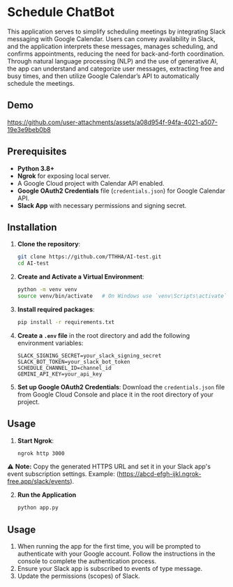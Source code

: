 # Schedule ChatBot

This application serves to simplify scheduling meetings by integrating Slack messaging with Google Calendar. Users can convey availability in Slack, and the application interprets these messages, manages scheduling, and confirms appointments, reducing the need for back-and-forth coordination. Through natural language processing (NLP) and the use of generative AI, the app can understand and categorize user messages, extracting free and busy times, and then utilize Google Calendar’s API to automatically schedule the meetings.

## Demo 

https://github.com/user-attachments/assets/a08d954f-94fa-4021-a507-19e3e9beb0b8

## Prerequisites

- **Python 3.8+**
- **Ngrok** for exposing local server.
- A Google Cloud project with Calendar API enabled.
- **Google OAuth2 Credentials** file (`credentials.json`) for Google Calendar API.
- **Slack App** with necessary permissions and signing secret.

## Installation

1. **Clone the repository**:
    ```bash
    git clone https://github.com/TTHHA/AI-test.git
    cd AI-test
    ```
2. **Create and Activate a Virtual Environment**:
    ```bash
    python -m venv venv
    source venv/bin/activate   # On Windows use `venv\Scripts\activate`
    ```

3. **Install required packages**:
    ```bash
    pip install -r requirements.txt
    ```

4. **Create a `.env` file** in the root directory and add the following environment variables:
    ```plaintext
    SLACK_SIGNING_SECRET=your_slack_signing_secret
    SLACK_BOT_TOKEN=your_slack_bot_token
    SCHEDULE_CHANNEL_ID=channel_id
    GEMINI_API_KEY=your_api_key
    ```

5. **Set up Google OAuth2 Credentials**:
   Download the `credentials.json` file from Google Cloud Console and place it in the root directory of your project.

## Usage

1. **Start Ngrok**:
   ```bash
   ngrok http 3000
   ```

⚠️ **Note:** Copy the generated HTTPS URL and set it in your Slack app's event subscription settings. 
Example: (https://abcd-efgh-ijkl.ngrok-free.app/slack/events).

2. **Run the Application**
   ```bash
   python app.py
   ```


## Usage
1. When running the app for the first time, you will be prompted to authenticate with your Google account. Follow the instructions in the console to complete the authentication process.
1. Ensure your Slack app is subscribed to events of type message.
1. Update the permissions (scopes) of Slack.
